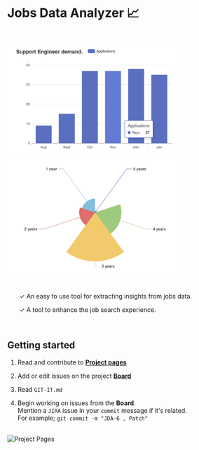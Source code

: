 <br />
<br />

# Jobs Data Analyzer 📈

<br />

<span>
<img width="400" src="barchart.png">
<img width="400" src="piechart.png">
</span>

<br />

<br />

&nbsp;&nbsp;&nbsp;&nbsp;&nbsp;&nbsp; &check; An easy to use tool for extracting insights from jobs data. <br />

&nbsp;&nbsp;&nbsp;&nbsp;&nbsp;&nbsp; &check; A tool to enhance the job search experience. 

<br />

## Getting started

1. Read and contribute to [**Project pages**](https://solvestack.atlassian.net/jira/software/projects/JDA/pages)

2. Add or edit issues on the project [**Board**](https://solvestack.atlassian.net/jira/software/projects/JDA/boards/1)

3. Read `GIT-IT.md`

4. Begin working on issues from the **Board**. <br />
   Mention a `JIRA` issue in your `commit` message if it's related. <br />
   For example; ```git commit -m "JDA-6 , Patch"```


<br />

<img width="629" alt="Project Pages" src="https://user-images.githubusercontent.com/9142438/210152252-3af5f310-61d5-4d2e-91bf-4b89f4386b52.png">

<br />

<br />
